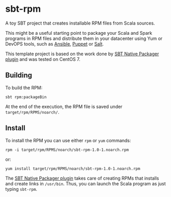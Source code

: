 # sbt-rpm
A toy SBT project that creates installable RPM files from Scala sources.

This might be a useful starting point to package your Scala and Spark programs in RPM files and distribute them in your datacenter using Yum or DevOPS tools, such as [Ansible](https://www.ansible.com/), [Puppet](https://puppet.com/) or [Salt](https://saltstack.com/).

This template project is based on the work done by [SBT Native Packager plugin](https://github.com/sbt/sbt-native-packager) and was tested on CentOS 7.

## Building

To build the RPM:

    sbt rpm:packageBin

At the end of the execution, the RPM file is saved under `target/rpm/RPMS/noarch/`.
    
## Install

To install the RPM you can use either `rpm` or `yum` commands:

    rpm -i target/rpm/RPMS/noarch/sbt-rpm-1.0-1.noarch.rpm

or:

    yum install target/rpm/RPMS/noarch/sbt-rpm-1.0-1.noarch.rpm
    
The [SBT Native Packager plugin](https://github.com/sbt/sbt-native-packager) takes care of creating RPMs that installs and create links in `/usr/bin`. Thus, you can launch the Scala program as just typing `sbt-rpm`.
